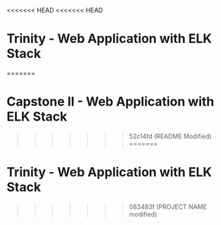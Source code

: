 <<<<<<< HEAD
<<<<<<< HEAD
# Trinity - Web Application with ELK Stack
=======
# Capstone II - Web Application with ELK Stack
>>>>>>> 52c14fd (README Modified)
=======
# Trinity - Web Application with ELK Stack
>>>>>>> 083483f (PROJECT NAME modified)
